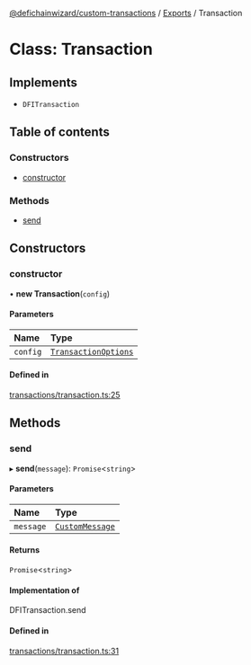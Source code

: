 [@defichainwizard/custom-transactions](../README.md) / [Exports](../modules.md) / Transaction

# Class: Transaction

## Implements

- `DFITransaction`

## Table of contents

### Constructors

- [constructor](Transaction.md#constructor)

### Methods

- [send](Transaction.md#send)

## Constructors

### constructor

• **new Transaction**(`config`)

#### Parameters

| Name | Type |
| :------ | :------ |
| `config` | [`TransactionOptions`](../interfaces/TransactionOptions.md) |

#### Defined in

[transactions/transaction.ts:25](https://github.com/DeFiChain-Wizard/custom-transcation-library/blob/da40217/src/transactions/transaction.ts#L25)

## Methods

### send

▸ **send**(`message`): `Promise`<`string`\>

#### Parameters

| Name | Type |
| :------ | :------ |
| `message` | [`CustomMessage`](../interfaces/CustomMessage.md) |

#### Returns

`Promise`<`string`\>

#### Implementation of

DFITransaction.send

#### Defined in

[transactions/transaction.ts:31](https://github.com/DeFiChain-Wizard/custom-transcation-library/blob/da40217/src/transactions/transaction.ts#L31)
